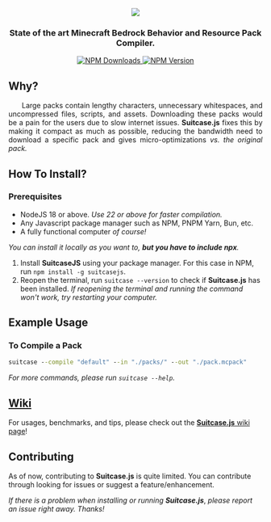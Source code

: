 <p align="center">
    <img src="https://raw.githubusercontent.com/TBroz15/SuitcaseJS/main/SuitcaseJS_Logo.png" />
    <h3 align="center">State of the art Minecraft Bedrock Behavior and Resource Pack Compiler.</h3>
</p>

<div align="center">
    <a href="https://www.npmjs.com/package/suitcasejs">
        <img alt="NPM Downloads" src="https://img.shields.io/npm/d18m/suitcasejs?color=dodgerblue&logoColor=white"/>
        <img alt="NPM Version" src="https://img.shields.io/npm/v/suitcasejs?">
    </a>
</div>

## Why?

<p align="justify">&nbsp;&nbsp;&nbsp;&nbsp;&nbsp;&nbsp;Large packs contain lengthy characters, unnecessary whitespaces, and uncompressed files, scripts, and assets. Downloading these packs would be a pain for the users due to slow internet issues. <b>Suitcase.js</b> fixes this by making it compact as much as possible, reducing the bandwidth need to download a specific pack and gives micro-optimizations <i>vs. the original pack.</i></p>

## How To Install?

### Prerequisites

- NodeJS 18 or above. _Use 22 or above for faster compilation._
- Any Javascript package manager such as NPM, PNPM Yarn, Bun, etc.
- A fully functional computer _of course!_

_You can install it locally as you want to, **but you have to include npx**._

1. Install **SuitcaseJS** using your package manager. For this case in NPM, run `npm install -g suitcasejs`.
2. Reopen the terminal, run `suitcase --version` to check if **Suitcase.js** has been installed. _If reopening the terminal and running the command won't work, try restarting your computer._

## Example Usage

### To Compile a Pack

```cmd
suitcase --compile "default" --in "./packs/" --out "./pack.mcpack"
```

*For more commands, please run `suitcase --help`.*

## [Wiki](https://github.com/TBroz15/SuitcaseJS/wiki)

For usages, benchmarks, and tips, please check out the [**Suitcase.js** wiki page](https://github.com/TBroz15/SuitcaseJS/wiki)!

## Contributing

As of now, contributing to **Suitcase.js** is quite limited. You can contribute through looking for issues or suggest a feature/enhancement.

_If there is a problem when installing or running_ **_Suitcase.js_**, _please report an issue right away. Thanks!_
